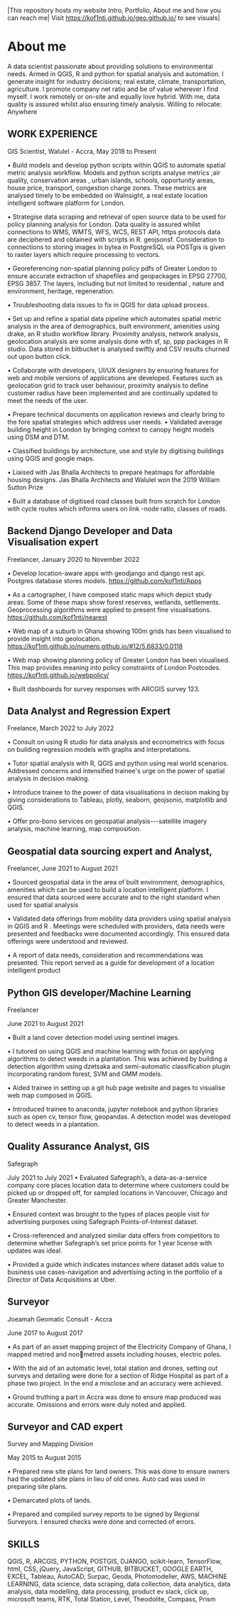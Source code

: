 |This repository hosts my website
Intro, 
Portfolio,
About me and 
how you can reach me|
Visit https://kof1nti.github.io/geo.github.io/ to see visuals|


# About me
A data scientist passionate about providing solutions to environmental needs. Armed in QGIS, R and
python for spatial analysis and automation. I generate insight for industry decisions; real estate,
climate, transportation, agriculture. I promote company net ratio and be of value wherever I find
myself. I work remotely or on-site and equally love hybrid. With me, data quality is assured whilst also
ensuring timely analysis.
Willing to relocate: Anywhere


## WORK EXPERIENCE
GIS Scientist,
Walulel - Accra, 
May 2018 to Present

• Build models and develop python scripts within QGIS to automate spatial metric analysis workflow.
Models and python scripts analyse metrics ;air quality, conservation areas , urban islands, schools,
opportunity areas, house price, transport, congestion charge zones. These metrics are analysed timely
to be embedded on WaInsight, a real estate location intelligent software platform for London.

• Strategise data scraping and retrieval of open source data to be used for policy planning analysis for
London. Data quality is assured whilst connections to WMS, WMTS, WFS, WCS, REST API, https protocols
data are deciphered and obtained with scripts in R. geojsonsf. Consideration to connections to storing
images in bytea in PostgreSQL via POSTgis is given to raster layers which require processing to vectors.

• Georeferencing non-spatial planning policy pdfs of Greater London to ensure accurate extraction
of shapefiles and geopackages in EPSG 27700, EPSG 3857. The layers, including but not limited to
residential , nature and environment, heritage, regeneration.

• Troubleshooting data issues to fix in QGIS for data upload process.

• Set up and refine a spatial data pipeline which automates spatial metric analysis in the area of
demographics, built environment, amenities using drake, an R studio workflow library. Proximity analysis,
network analysis, geolocation analysis are some analysis done with sf, sp, ppp packages in R studio. Data
stored in bitbucket is analysed swiftly and CSV results churned out upon button click.

• Collaborate with developers, UI/UX designers by ensuring features for web and mobile versions of
applications are developed. Features such as geolocation grid to track user behaviour, proximity analysis
to define customer radius have been implemented and are continually updated to meet the needs of
the user.

• Prepare technical documents on application reviews and clearly bring to the fore spatial strategies
which address user needs.
• Validated average building height in London by bringing context to canopy height models using DSM
and DTM.

• Classified buildings by architecture, use and style by digitising buildings using QGIS and google maps.

• Liaised with Jas Bhalla Architects to prepare heatmaps for affordable housing designs. Jas Bhalla
Architects and Walulel won the 2019 William Sutton Prize

• Built a database of digitised road classes built from scratch for London with cycle routes which informs
users on link -node ratio, classes of roads.


## Backend Django Developer and Data Visualisation expert
Freelancer,
January 2020 to November 2022

• Develop location-aware apps with geodjango and django rest api. Postgres database stores models.
https://github.com/kof1nti/Apps

• As a cartographer, I have composed static maps which depict study areas. Some of these maps
show forest reserves, wetlands, settlements. Geoprocessing algorithms were applied to present fine
visualisations. https://github.com/kof1nti/nearest

• Web map of a suburb in Ghana showing 100m grids has been visualised to provide insight into
geolocation. https://kof1nti.github.io/numero.github.io/#12/5.6833/0.0118

• Web map showing planning policy of Greater London has been visualised. This map provides meaning
into policy constraints of London Postcodes. https://kof1nti.github.io/webpolicy/

• Built dashboards for survey responses with ARCGIS survey 123.




## Data Analyst and Regression Expert
Freelance,
March 2022 to July 2022

• Consult on using R studio for data analysis and econometrics with focus on building regression models
with graphs and interpretations.

• Tutor spatial analysis with R, QGIS and python using real world scenarios. Addressed concerns and
intensified trainee's urge on the power of spatial analysis in decision making.

• Introduce trainee to the power of data visualisations in decison making by giving considerations to
Tableau, plotly, seaborn, geojsonio, matplotlib and QGIS.

• Offer pro-bono services on geospatial analysis---satellite imagery analysis, machine learning, map
composition.


## Geospatial data sourcing expert and Analyst,
Freelancer,
June 2021 to August 2021

• Sourced geospatial data in the area of built environment, demographics, amenities which can be used to
build a location intelligent platform. I ensured that data sourced were accurate and to the right standard
when used for spatial analysis

• Validated data offerings from mobility data providers using spatial analysis in QGIS and R . Meetings
were scheduled with providers, data needs were presented and feedbacks were documented accordingly.
This ensured data offerings were understood and reviewed.

• A report of data needs, consideration and recommendations was presented. This report served as a
guide for development of a location intelligent product

## Python GIS developer/Machine Learning

Freelancer

June 2021 to August 2021

• Built a land cover detection model using sentinel images.

• I tutored on using QGIS and machine learning with focus on applying algorithms to detect weeds in
a plantation. This was achieved by building a detection algorithm using dzetsaka and semi-automatic
classification plugin incorporating random forest, SVM and GMM models.

• Aided trainee in setting up a git hub page website and pages to visualise web map composed in QGIS.

• Introduced trainee to anaconda, jupyter notebook and python libraries such as open cv, tensor flow,
geopandas. A detection model was developed to detect weeds in a plantation.


## Quality Assurance Analyst, GIS
Safegraph

July 2021 to July 2021
• Evaluated Safegraph’s, a data-as-a-service company core places location data to determine where 
customers could be picked up or dropped off, for sampled locations in Vancouver, Chicago and 
Greater Manchester. 

• Ensured context was brought to the types of places people visit for advertising purposes using 
Safegraph Points-of-Interest dataset.

• Cross-referenced and analyzed similar data offers from competitors to determine whether Safegraph’s 
set price points for 1 year license with updates was ideal.

• Provided a guide which indicates instances where dataset adds value to business use cases-navigation 
and advertising acting in the portfolio of a Director of Data Acquisitions at Uber.

## Surveyor

Joeamah Geomatic Consult - Accra

June 2017 to August 2017

• As part of an asset mapping project of the Electricity Company of Ghana, I mapped metred and nonmetred assets including houses, electric poles.

• With the aid of an automatic level, total station and drones, setting out surveys and detailing were
done for a section of Ridge Hospital as part of a phase two project. In the end a misclose and an accuracy
were achieved.

• Ground truthing a part in Accra was done to ensure map produced was accurate. Omissions and errors
were duly noted and applied.

## Surveyor and CAD expert

Survey and Mapping Division

May 2015 to August 2015

• Prepared new site plans for land owners. This was done to ensure owners had the updated site plans
in lieu of old ones. Auto cad was used in preparing site plans.

• Demarcated plots of lands.

• Prepared and compiled survey reports to be signed by Regional Surveyors. I ensured checks were
done and corrected of errors.


## SKILLS
QGIS, R, ARCGIS, PYTHON, POSTGIS, DJANGO, scikit-learn, TensorFlow, html, CSS, jQuery, 
JavaScript, GITHUB, BITBUCKET, GOOGLE EARTH, EXCEL, Tableau, AutoCAD, Surpac, Geoda, 
Photomodeller, AWS, MACHINE LEARNING, data science, data scraping, data collection, data 
analytics, data analysis, data modelling, data processing, product ev slack, click up, microsoft teams, 
RTK, Total Station, Level, Theodolite, Compass, Prism 


